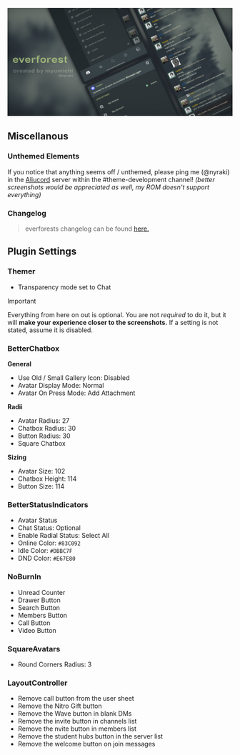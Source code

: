 ![Header](previews/Untitled34_20240120170451.png)


## Miscellanous
### Unthemed Elements
If you notice that anything seems off / unthemed, please ping me (@nyraki) in the [Aliucord](discord.gg/EsNDvBaHVU) server within the #theme-development channel!
_(better screenshots would be appreciated as well, my ROM doesn't support everything)_

### Changelog
> everforests changelog can be found [here.](https://github.com/myumichi/everforest/blob/main/CHANGELOG.md)

## Plugin Settings
### Themer
- Transparency mode set to Chat

> [!Important]
> Everything from here on out is optional. You are not _required_ to do it, but it will __make your experience closer to the screenshots.__ If a setting is not stated, assume it is disabled.

### BetterChatbox
**General**
- Use Old / Small Gallery Icon: Disabled
- Avatar Display Mode: Normal
- Avatar On Press Mode: Add Attachment
  
**Radii**
- Avatar Radius: 27
- Chatbox Radius: 30
- Button Radius: 30
- Square Chatbox

**Sizing**
- Avatar Size: 102
- Chatbox Height: 114
- Button Size: 114

### BetterStatusIndicators
- Avatar Status
- Chat Status: Optional
- Enable Radial Status: Select All
- Online Color: `#83C092`
- Idle Color: `#DBBC7F`
- DND Color: `#E67E80`

### NoBurnIn
- Unread Counter
- Drawer Button
- Search Button
- Members Button
- Call Button
- Video Button

### SquareAvatars
- Round Corners Radius: 3

### LayoutController
- Remove call button from the user sheet
- Remove the Nitro Gift button
- Remove the Wave button in blank DMs
- Remove the invite button in channels list
- Remove the nvite button in members list
- Remove the student hubs button in the server list
- Remove the welcome button on join messages
